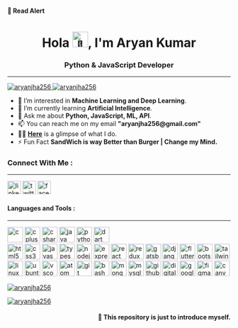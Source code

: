 <h4>💢 Read Alert</h4>
<h1 align="center">Hola <img src="https://media.tenor.com/images/c44f474c9e5f6a56431e6d21d913805d/tenor.gif" alt="👋" height="35"/>, I'm Aryan Kumar</h1>
<h3 align="center">Python & JavaScript Developer</h3>
<hr />

<a href="https://github.com/aryanjha256" target="_blank"><img src="https://img.shields.io/github/followers/aryanjha256?logo=GitHub&style=for-the-badge" alt="aryanjha256" /> </a>
<a href="https://github.com/aryanjha256" target="_blank"><img src="https://komarev.com/ghpvc/?username=aryanjha256&color=dc143c&style=for-the-badge&label=views" alt="aryanjha256" /> </a>


<ul>
  <li>👀 I’m interested in <strong>Machine Learning and Deep Learning</strong>.</li>
  <li>🌱 I’m currently learning <strong>Artificial Intelligence</strong>.</li>
  <li>💬 Ask me about <strong>Python, JavaScript, ML, API</strong>.</li>
  <li>📫 You can reach me on my email <strong>"aryanjha256@gmail.com"</strong></li>
  <li>👨‍💻 <strong><a href="https://devaryan.xyz/">Here</a></strong> is a glimpse of what I do.</li>
  <li>⚡ Fun Fact <strong>SandWich is way Better than Burger | Change my Mind.</strong></li>
</ul>

<h3>Connect With Me :</h3>
<hr />
<p align="left">
<a href="https://linkedin.com/in/thearyankumar" target="_blank"><img src="https://cdnjs.cloudflare.com/ajax/libs/bootstrap-icons/1.10.3/icons/linkedin.svg" alt="linkedin" height="30" /></a>
<a href="https://twitter.com/aryaninsync" target="_blank"><img src="https://cdnjs.cloudflare.com/ajax/libs/bootstrap-icons/1.10.3/icons/twitter.svg" alt="twitter" height="30" /></a>
<a href="https://instagram.com/aryaninsync" target="_blank"><img src="https://cdnjs.cloudflare.com/ajax/libs/bootstrap-icons/1.10.3/icons/instagram.svg" alt="facebook" height="30" /></a>
</p>

<h4>Languages and Tools :</h4>
<hr />
<p align="left">
<img src="https://cdn.jsdelivr.net/gh/devicons/devicon/icons/c/c-original.svg" alt="c" height="35" />
<img src="https://cdn.jsdelivr.net/gh/devicons/devicon/icons/cplusplus/cplusplus-original.svg" alt="cplusplus" height="35" />
<img src="https://cdn.jsdelivr.net/gh/devicons/devicon/icons/csharp/csharp-original.svg" alt="csharp" height="35" />
<img src="https://cdn.jsdelivr.net/gh/devicons/devicon/icons/java/java-original.svg" alt="java" height="35" />
<img src="https://cdn.jsdelivr.net/gh/devicons/devicon/icons/python/python-original.svg" alt="python" height="35" />
<img src="https://cdn.jsdelivr.net/gh/devicons/devicon/icons/dart/dart-original.svg" alt="dart" height="35" />
<br />
<img src="https://cdn.jsdelivr.net/gh/devicons/devicon/icons/html5/html5-original.svg" alt="html5" height="35" />
<img src="https://cdn.jsdelivr.net/gh/devicons/devicon/icons/css3/css3-original.svg" alt="css3" height="35" />
<img src="https://cdn.jsdelivr.net/gh/devicons/devicon/icons/javascript/javascript-original.svg" alt="javascript" height="35" />
<img src="https://cdn.jsdelivr.net/gh/devicons/devicon/icons/typescript/typescript-original.svg" alt="typescript" height="35" />
<img src="https://cdn.jsdelivr.net/gh/devicons/devicon/icons/nodejs/nodejs-original.svg" alt="nodejs" height="35" />
<img src="https://cdn.jsdelivr.net/gh/devicons/devicon/icons/express/express-original.svg" alt="express" height="35" />
<img src="https://cdn.jsdelivr.net/gh/devicons/devicon/icons/react/react-original.svg" alt="react" height="35" />
<img src="https://cdn.jsdelivr.net/gh/devicons/devicon/icons/redux/redux-original.svg" alt="redux" height="35" />
<img src="https://cdn.jsdelivr.net/gh/devicons/devicon/icons/gatsby/gatsby-original.svg" alt="gatsby" height="35" />
<img src="https://cdn.jsdelivr.net/gh/devicons/devicon/icons/django/django-plain.svg" alt="django" height="35" />
<img src="https://cdn.jsdelivr.net/gh/devicons/devicon/icons/flutter/flutter-original.svg" alt="flutter" height="35" />
<img src="https://cdn.jsdelivr.net/gh/devicons/devicon/icons/bootstrap/bootstrap-plain.svg" alt="bootstrap" height="35" />
<img src="https://cdn.jsdelivr.net/gh/devicons/devicon/icons/tailwindcss/tailwindcss-plain.svg" alt="tailwind" height="35" />
<br />
<img src="https://cdn.jsdelivr.net/gh/devicons/devicon/icons/linux/linux-original.svg" alt="linux" height="35" />
<img src="https://cdn.jsdelivr.net/gh/devicons/devicon/icons/ubuntu/ubuntu-plain.svg" alt="ubuntu" height="35" />
<img src="https://cdn.jsdelivr.net/gh/devicons/devicon/icons/vscode/vscode-original.svg" alt="vscode" height="35" />
<img src="https://cdn.jsdelivr.net/gh/devicons/devicon/icons/atom/atom-original.svg" alt="atom" height="35" />
<img src="https://cdn.jsdelivr.net/gh/devicons/devicon/icons/git/git-original.svg" alt="git" height="35" />
<img src="https://cdn.jsdelivr.net/gh/devicons/devicon/icons/bash/bash-original.svg" alt="bash" height="35" />
<img src="https://cdn.jsdelivr.net/gh/devicons/devicon/icons/mongodb/mongodb-original.svg" alt="mongodb" height="35" />
<img src="https://cdn.jsdelivr.net/gh/devicons/devicon/icons/mysql/mysql-original.svg" alt="mysql" height="35" />
<img src="https://cdn.jsdelivr.net/gh/devicons/devicon/icons/github/github-original.svg" alt="github" height="35" />
<img src="https://cdn.jsdelivr.net/gh/devicons/devicon/icons/digitalocean/digitalocean-original.svg" alt="digitalocean" height="35" />
<img src="https://cdn.jsdelivr.net/gh/devicons/devicon/icons/googlecloud/googlecloud-original.svg" alt="googlecloud" height="35" />
<img src="https://cdn.jsdelivr.net/gh/devicons/devicon/icons/figma/figma-original.svg" alt="figma" height="35" />
<img src="https://cdn.jsdelivr.net/gh/devicons/devicon/icons/canva/canva-original.svg" alt="canva" height="35" />
</p>

<a href="https://github.com/aryanjha256">
  <p align="left"><img  src="https://github-readme-stats-sigma-five.vercel.app/api/top-langs/?username=aryanjha256&layout=compact&theme=nightowl&hide=html" alt="aryanjha256" /></p>
</a>

<a href="https://github.com/aryanjha256">
 <p align="left"><img src="https://github-readme-stats-sigma-five.vercel.app/api?username=aryanjha256&show_icons=true&theme=nightowl&line_height=27" alt="aryanjha256"/></p>
</a>

<h4 align="right">💢 This repository is just to introduce myself.</h4>
